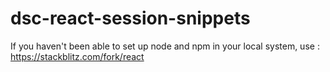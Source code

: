# dsc-react-session-snippets

If you haven't been able to set up node and npm in your local system, use : https://stackblitz.com/fork/react
